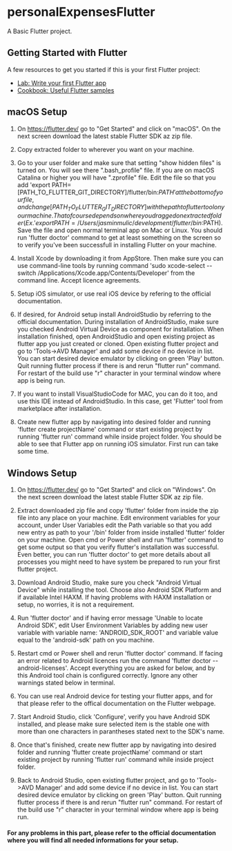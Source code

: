 # personalExpensesFlutter

A Basic Flutter project.

## Getting Started with Flutter

A few resources to get you started if this is your first Flutter project:

- [Lab: Write your first Flutter app](https://flutter.dev/docs/get-started/codelab)
- [Cookbook: Useful Flutter samples](https://flutter.dev/docs/cookbook)

## macOS Setup

1. On https://flutter.dev/ go to "Get Started" and click on "macOS". On the next screen download the latest stable Flutter SDK az zip file. 

2. Copy extracted folder to wherever you want on your machine.

3. Go to your user folder and make sure that setting "show hidden files" is turned on. You will see there ".bash_profile" file. If you are on macOS Catalina or higher you will have ".zprofile" file. Edit the file so that you add 'export PATH=[PATH_TO_FLUTTER_GIT_DIRECTORY]/flutter/bin:$PATH' at the bottom of your file, and change [PATH_TO_FLUTTER_GIT_DIRECTORY] with the path to flutter tool on your machine. That of course depends on where you dragged on extracted folder 
(Ex. 'export PATH=/Users/jasminmulic/development/flutter/bin:$PATH). Save the file and open normal terminal app on Mac or Linux. You should run 'flutter doctor' command to get at least something on the screen so to verify you've been successfull in installing Flutter on your machine.

4. Install Xcode by downloading it from AppStore. Then make sure you can use command-line tools by running command 'sudo xcode-select --switch /Applications/Xcode.app/Contents/Developer' from the command line. Accept licence agreements.

5. Setup iOS simulator, or use real iOS device by refering to the official documentation.

6. If desired, for Android setup install AndroidStudio by referring to the official documentation. During installation of AndroidStudio, make sure you checked Android Virtual Device as component for installation. When installation finished, open AndroidStudio and open existing project as flutter app you just created or cloned. Open existing flutter project and go to 'Tools->AVD Manager' and add some device if no device in list. You can start desired device emulator by clicking on green 'Play' button. Quit running flutter process if there is and rerun "flutter run" command. For restart of the build use "r" character in your terminal window where app is being run.

7. If you want to install VisualStudioCode for MAC, you can do it too, and use this IDE instead of AndroidStudio. In this case, get 'Flutter' tool from marketplace after installation.

7. Create new flutter app by navigating into desired folder and running 'flutter create projectName' command or start existing project by running 'flutter run' command while inside project folder. You should be able to see that Flutter app on running iOS simulator. First run can take some time.

## Windows Setup

1. On https://flutter.dev/ go to "Get Started" and click on "Windows". On the next screen download the latest stable Flutter SDK az zip file. 

2. Extract downloaded zip file and copy 'flutter' folder from inside the zip file into any place on your machine. Edit environment variables for your account, under User Variables edit the Path variable so that you add new entry as path to your '/bin' folder from inside installed 'flutter' folder on your machine. Open cmd or Power shell and run 'flutter' command to get some output so that you verify flutter's installation was successful. Even better, you can run 'flutter doctor' to get more details about all processes you might need to have system be prepared to run your first flutter project.

3. Download Android Studio, make sure you check "Android Virtual Device" while installing the tool. Choose also Android SDK Platform and if available Intel HAXM. If having problems with HAXM installation or setup, no worries, it is not a requirement.

4. Run 'flutter doctor' and if having error message 'Unable to locate Android SDK', edit User Environment Variables by adding new user variable with variable name: 'ANDROID_SDK_ROOT' and variable value equal to the 'android-sdk' path on you machine.

5. Restart cmd or Power shell and rerun 'flutter doctor' command. If facing an error related to Android licences run the command 'flutter doctor --android-licenses'. Accept everything you are asked for below, and by this Android tool chain is configured correctly. Ignore any other warnings stated below in terminal.

6. You can use real Android device for testing your flutter apps, and for that please refer to the offical documentation on the Flutter webpage.

7. Start Android Studio, click 'Configure', verify you have Android SDK installed, and please make sure selected item is the stable one with more than one characters in parantheses stated next to the SDK's name. 

8. Once that's finished, create new flutter app by navigating into desired folder and running 'flutter create projectName' command or start existing project by running 'flutter run' command while inside project folder.

9. Back to Android Studio, open existing flutter project, and go to 'Tools->AVD Manager' and add some device if no device in list. You can start desired device emulator by clicking on green 'Play' button. Quit running flutter process if there is and rerun "flutter run" command. For restart of the build use "r" character in your terminal window where app is being run.

#### For any problems in this part, please refer to the official documentation where you will find all needed informations for your setup.




